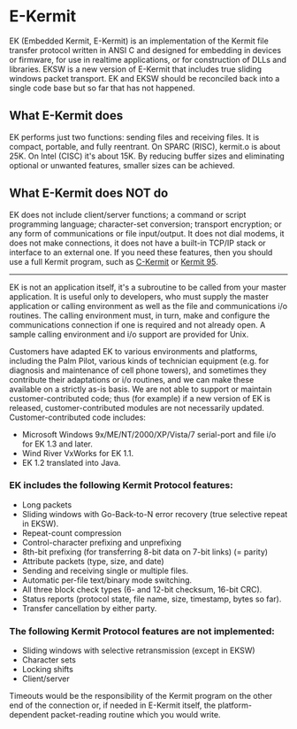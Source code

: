 # E-Kermit
EK (Embedded Kermit, E-Kermit) is an implementation of the Kermit file transfer protocol written in ANSI C and designed for embedding in devices or firmware, for use in realtime applications, or for construction of DLLs and libraries. EKSW is a new version of E-Kermit that includes true sliding windows packet transport. EK and EKSW should be reconciled back into a single code base but so far that has not happened.

## What E-Kermit does
EK performs just two functions: sending files and receiving files. It is compact, portable, and fully reentrant. On SPARC (RISC), kermit.o is about 25K. On Intel (CISC) it's about 15K. By reducing buffer sizes and eliminating optional or unwanted features, smaller sizes can be achieved.

## What E-Kermit does NOT do
EK does not include client/server functions; a command or script programming language; character-set conversion; transport encryption; or any form of communications or file input/output. It does not dial modems, it does not make connections, it does not have a built-in TCP/IP stack or interface to an external one. If you need these features, then you should use a full Kermit program, such as [C-Kermit](https://www.kermitproject.org/ckermit.html) or [Kermit 95](https://www.kermitproject.org/k95.html). 

---

EK is not an application itself, it's a subroutine to be called from your master application. It is useful only to developers, who must supply the master application or calling environment as well as the file and communications i/o routines. The calling environment must, in turn, make and configure the communications connection if one is required and not already open. A sample calling environment and i/o support are provided for Unix.

Customers have adapted EK to various environments and platforms, including the Palm Pilot, various kinds of technician equipment (e.g. for diagnosis and maintenance of cell phone towers), and sometimes they contribute their adaptations or i/o routines, and we can make these available on a strictly as-is basis. We are not able to support or maintain customer-contributed code; thus (for example) if a new version of EK is released, customer-contributed modules are not necessarily updated. Customer-contributed code includes:

* Microsoft Windows 9x/ME/NT/2000/XP/Vista/7 serial-port and file i/o for EK 1.3 and later.
* Wind River VxWorks for EK 1.1.
* EK 1.2 translated into Java. 

### EK includes the following Kermit Protocol features:

* Long packets
* Sliding windows with Go-Back-to-N error recovery (true selective repeat in EKSW).
* Repeat-count compression
* Control-character prefixing and unprefixing
* 8th-bit prefixing (for transferring 8-bit data on 7-bit links) (= parity)
* Attribute packets (type, size, and date)
* Sending and receiving single or multiple files.
* Automatic per-file text/binary mode switching.
* All three block check types (6- and 12-bit checksum, 16-bit CRC).
* Status reports (protocol state, file name, size, timestamp, bytes so far).
* Transfer cancellation by either party. 

### The following Kermit Protocol features are not implemented:

* Sliding windows with selective retransmission (except in EKSW)
* Character sets
* Locking shifts
* Client/server 

Timeouts would be the responsibility of the Kermit program on the other end of the connection or, if needed in E-Kermit itself, the platform-dependent packet-reading routine which you would write. 
